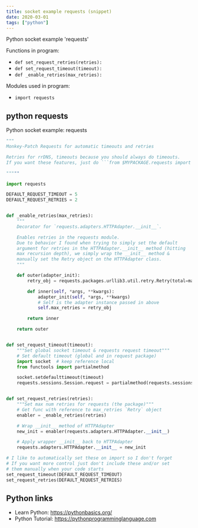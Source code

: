 ```yaml
---
title: socket example requests (snippet)
date: 2020-03-01
tags: ["python"]
---
```

Python socket example 'requests'

Functions in program: 
* `def set_request_retries(retries):`
* `def set_request_timeout(timeout):`
* `def _enable_retries(max_retries):`

Modules used in program: 
* `import requests`

## python requests

Python socket example: requests

```python
"""
Monkey-Patch Requests for automatic timeouts and retries

Retries for rrDNS, timeouts because you should always do timeouts.
If you want these features, just do ```from $MYPACKAGE.requests import requests```.

"""""

import requests

DEFAULT_REQUEST_TIMEOUT = 5
DEFAULT_REQUEST_RETRIES = 2


def _enable_retries(max_retries):
    """
    Decorator for `requests.adapters.HTTPAdapter.__init__`.

    Enables retries in the requests module.
    Due to behavior I found when trying to simply set the default
    argument for retries in the HTTPAdapter.__init__ method (hitting
    max recursion depth), we simply wrap the __init__ method &
    manually set the Retry object on the HTTPAdapter class.
    """

    def outer(adapter_init):
        retry_obj = requests.packages.urllib3.util.retry.Retry(total=max_retries, backoff_factor=0.1)

        def inner(self, *args, **kwargs):
            adapter_init(self, *args, **kwargs)
            # Self is the adapter instance passed in above
            self.max_retries = retry_obj

        return inner

    return outer


def set_request_timeout(timeout):
    """Set global socket timeout & requests request timeout"""
    # Set default timeout (global and in request package)
    import socket  # keep reference local
    from functools import partialmethod

    socket.setdefaulttimeout(timeout)
    requests.sessions.Session.request = partialmethod(requests.sessions.Session.request, timeout=timeout)


def set_request_retries(retries):
    """Set max num retries for requests (the package)"""
    # Get func with reference to max_retries `Retry` object
    enabler = _enable_retries(retries)

    # Wrap __init__ method of HTTPAdapter
    new_init = enabler(requests.adapters.HTTPAdapter.__init__)

    # Apply wrapper __init__ back to HTTPAdapter
    requests.adapters.HTTPAdapter.__init__ = new_init

# I like to automatically set these on import so I don't forget
# If you want more control just don't include these and/or set
# them manually when your code starts
set_request_timeout(DEFAULT_REQUEST_TIMEOUT)
set_request_retries(DEFAULT_REQUEST_RETRIES)

```

## Python links

- Learn Python: https://pythonbasics.org/
- Python Tutorial: https://pythonprogramminglanguage.com
